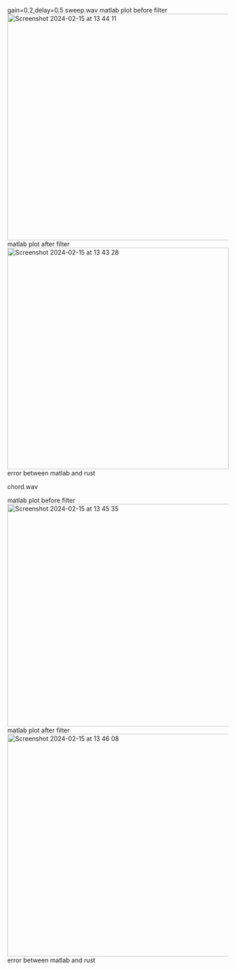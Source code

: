 gain=0.2,delay=0.5
sweep.wav
matlab plot before filter
<img width="515" alt="Screenshot 2024-02-15 at 13 44 11" src="https://github.com/YellowWaveSr/ase-2024/assets/43238578/1c1e758f-3b8e-4d77-8574-257e3ce46815">
matlab plot after filter
<img width="504" alt="Screenshot 2024-02-15 at 13 43 28" src="https://github.com/YellowWaveSr/ase-2024/assets/43238578/387fceac-7bef-426e-a530-f063dba9ae9d">
error between matlab and rust


chord.wav

matlab plot before filter
<img width="506" alt="Screenshot 2024-02-15 at 13 45 35" src="https://github.com/YellowWaveSr/ase-2024/assets/43238578/44722f0b-a18c-4b61-997e-04f13c9f1dd6">
matlab plot after filter
<img width="506" alt="Screenshot 2024-02-15 at 13 46 08" src="https://github.com/YellowWaveSr/ase-2024/assets/43238578/c583f8e0-833e-4039-a179-1cc30fdb3d8b">
error between matlab and rust
